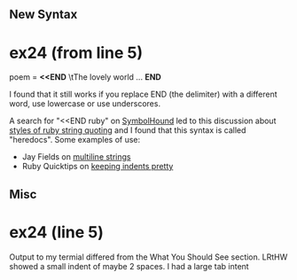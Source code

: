 ## New Syntax

# ex24 (from line 5)

poem = **<<END**
\tThe lovely world
...
**END**

I found that it still works if you replace END (the delimiter) with a different word, use lowercase or use underscores.

A search for "<<END ruby" on [SymbolHound](http://symbolhound.com/?q=%3C%3CEND+ruby) led to this discussion about [styles of ruby string quoting](http://stackoverflow.com/questions/279270/which-style-of-ruby-string-quoting-do-you-favour) and I found that this syntax is called "heredocs". Some examples of use:
- Jay Fields on [multiline strings](http://blog.jayfields.com/2006/12/ruby-multiline-strings-here-doc-or.html)
- Ruby Quicktips on [keeping indents pretty](http://rubyquicktips.com/post/4438542511/heredoc-and-indent)


## Misc

# ex24 (line 5)
Output to my termial differed from the What You Should See section. LRtHW showed a small indent of maybe 2 spaces. I had a large tab intent